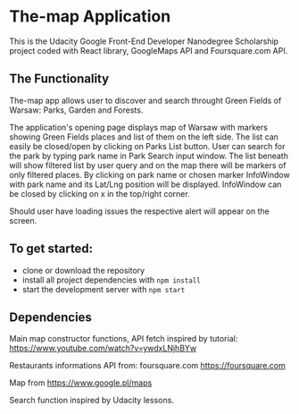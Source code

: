 # The-map Application

This is the Udacity Google Front-End Developer Nanodegree Scholarship project coded with React library, GoogleMaps API and Foursquare.com API.

## The Functionality

The-map app allows user to discover and search throught Green Fields of Warsaw: Parks, Garden and Forests.

The application's opening page displays map of Warsaw with markers showing Green Fields places and list of them on the left side. The list can easily be closed/open by clicking on Parks List button.
User can search for the park by typing park name in Park Search input window. The list beneath will show filtered list by user query and on the map there will be markers of only filtered places.
By clicking on park name or chosen marker InfoWindow with park name and its Lat/Lng position will be displayed. InfoWindow can be closed by clicking on x in the top/right corner.

Should user have loading issues the respective alert will appear on the screen.

## To get started:

* clone or download the repository
* install all project dependencies with `npm install`
* start the development server with `npm start`

## Dependencies

Main map constructor functions, API fetch inspired by tutorial:
https://www.youtube.com/watch?v=ywdxLNjhBYw 

Restaurants informations API from: foursquare.com https://foursquare.com

Map from https://www.google.pl/maps

Search function inspired by Udacity lessons.